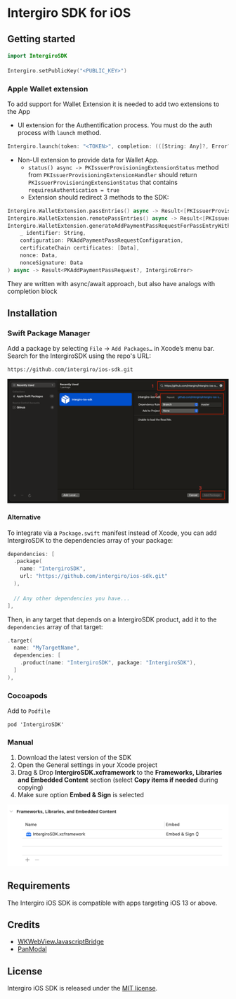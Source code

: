 # Intergiro SDK for iOS

## Getting started

```swift
import IntergiroSDK

Intergiro.setPublicKey("<PUBLIC_KEY>")
```

### Apple Wallet extension

To add support for Wallet Extension it is needed to add two extensions to the App

 - UI extension for the Authentification process. You must do the auth process with `launch` method. 
```swift
Intergiro.launch(token: "<TOKEN>", completion: (([String: Any]?, Error?) -> Void)?)
```

- Non-UI extension to provide data for Wallet App. 
    - `status() async -> PKIssuerProvisioningExtensionStatus` method from `PKIssuerProvisioningExtensionHandler` should return `PKIssuerProvisioningExtensionStatus` that contains `requiresAuthentication = true`
    - Extension should redirect 3 methods to the SDK:
```swift
Intergiro.WalletExtension.passEntries() async -> Result<[PKIssuerProvisioningExtensionPaymentPassEntry], IntergiroError>
Intergiro.WalletExtension.remotePassEntries() async -> Result<[PKIssuerProvisioningExtensionPaymentPassEntry], IntergiroError>
Intergiro.WalletExtension.generateAddPaymentPassRequestForPassEntryWithIdentifier(
    _ identifier: String,
    configuration: PKAddPaymentPassRequestConfiguration,
    certificateChain certificates: [Data],
    nonce: Data,
    nonceSignature: Data
) async -> Result<PKAddPaymentPassRequest?, IntergiroError>
```
They are written with async/await approach, but also have analogs with completion block

## Installation

### Swift Package Manager

Add a package by selecting `File` → `Add Packages…` in Xcode’s menu bar.
Search for the IntergiroSDK using the repo's URL:
```console
https://github.com/intergiro/ios-sdk.git
```

![Xcode Project Add Package](Images/xcode-spm.png)

#### Alternative

To integrate via a `Package.swift` manifest instead of Xcode, you can add
IntergiroSDK to the dependencies array of your package:

```swift
dependencies: [
  .package(
    name: "IntergiroSDK",
    url: "https://github.com/intergiro/ios-sdk.git"
  ),

  // Any other dependencies you have...
],
```

Then, in any target that depends on a IntergiroSDK product, add it to the `dependencies`
array of that target:

```swift
.target(
  name: "MyTargetName",
  dependencies: [
    .product(name: "IntergiroSDK", package: "IntergiroSDK"),
  ]
),
```

### Cocoapods

Add to `Podfile`
```
pod 'IntergiroSDK'
```

### Manual

1. Download the latest version of the SDK
2. Open the General settings in your Xcode project
3. Drag & Drop **IntergiroSDK.xcframework** to the **Frameworks, Libraries and Embedded Content** section (select **Copy items if needed** during copying)
4. Make sure option **Embed & Sign** is selected

![Xcode Project](Images/xcode-project-framework.png)

## Requirements
The Intergiro iOS SDK is compatible with apps targeting iOS 13 or above.

## Credits
 - [WKWebViewJavascriptBridge](https://github.com/Lision/WKWebViewJavascriptBridge)
 - [PanModal](https://github.com/slackhq/PanModal)

## License

Intergiro iOS SDK is released under the [MIT license](LICENSE.md).

